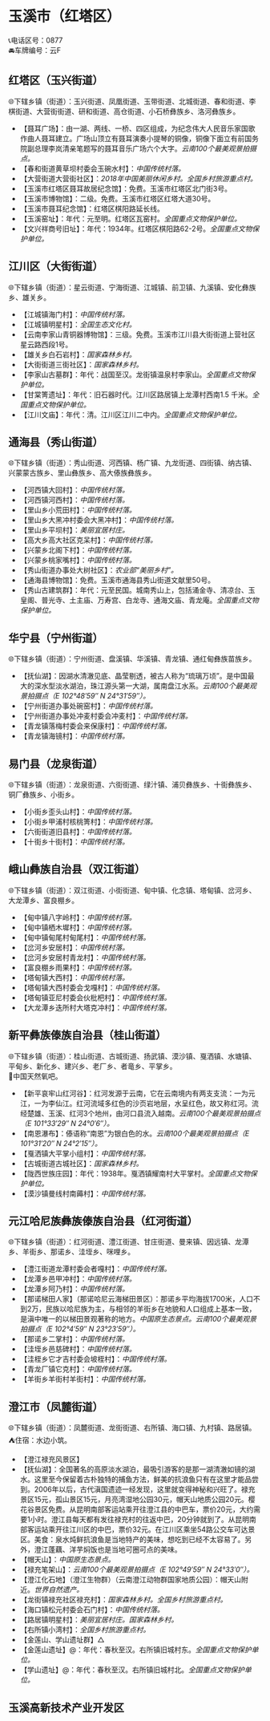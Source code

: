 # 玉溪市（红塔区）  
📞电话区号：0877  
🚘车牌编号：云F  

## 红塔区（玉兴街道）  
🌐下辖乡镇（街道）：玉兴街道、凤凰街道、玉带街道、北城街道、春和街道、李棋街道、大营街街道、研和街道、高仓街道、小石桥彝族乡、洛河彝族乡。    
  
* 【聂耳广场】：由一湖、两线、一桥、四区组成，为纪念伟大人民音乐家国歌作曲人聂耳建立。广场山顶立有聂耳演奏小提琴的铜像，铜像下面立有前国务院副总理李岚清亲笔题写的聂耳音乐广场六个大字。*云南100个最美观景拍摄点。*  
* 【春和街道黄草坝村委会玉碗水村】：*中国传统村落。*  
* 【大营街道大营街社区】：*2018年中国美丽休闲乡村。全国乡村旅游重点村。*  
* 【玉溪市红塔区聂耳故居纪念馆】：免费。玉溪市红塔区北门街3号。   
* 【玉溪市博物馆】：二级。免费。玉溪市红塔区红塔大道30号。   
* 【玉溪市聂耳纪念馆】：红塔区棋阳路延长线。   
* 【玉溪窑址】：年代：元至明。红塔区瓦窑村。*全国重点文物保护单位。*   
* 【文兴祥商号旧址】：年代：1934年。红塔区棋阳路62-2号。*全国重点文物保护单位。*   

## 江川区（大街街道）  
🌐下辖乡镇（街道）：星云街道、宁海街道、江城镇、前卫镇、九溪镇、安化彝族乡、雄关乡。    
  
* 【江城镇海门村】：*中国传统村落。*  
* 【江城镇明星村】：*全国生态文化村。*  
* 【云南李家山青铜器博物馆】：三级。免费。玉溪市江川县大街街道上营社区星云路西段1号。   
* 【雄关乡白石岩村】：*国家森林乡村。*  
* 【大街街道三街社区】：*国家森林乡村。*  
* 【李家山古墓群】：年代：战国至汉。龙街镇温泉村李家山。*全国重点文物保护单位。*   
* 【甘棠箐遗址】：年代：旧石器时代。江川区路居镇上龙潭村西南1.5 千米。*全国重点文物保护单位。*   
* 【江川文庙】：年代：清。江川区江川二中内。*全国重点文物保护单位。*   

## 通海县（秀山街道）  
🌐下辖乡镇（街道）：秀山街道、河西镇、杨广镇、九龙街道、四街镇、纳古镇、兴蒙蒙古族乡、里山彝族乡、高大傣族彝族乡。  
  
* 【河西镇大回村】：*中国传统村落。*  
* 【河西镇河西村】：*中国传统村落。*  
* 【里山乡小荒田村】：*中国传统村落。*  
* 【里山乡大黑冲村委会大黑冲村】：*中国传统村落。*  
* 【里山乡平坝村】：*美丽宜居村庄。*  
* 【高大乡高大社区克呆村】：*中国传统村落。*  
* 【兴蒙乡北阁下村】：*中国传统村落。*  
* 【兴蒙乡桃家嘴村】：*中国传统村落。*  
* 【秀山街道办事处大树社区】：*农业部“美丽乡村”。*  
* 【通海县博物馆】：免费。玉溪市通海县秀山街道文献里50号。   
* 【秀山古建筑群】：年代：元至民国。城南秀山上，包括涌金寺、清凉台、玉皇阁、普光寺、土主庙、万寿宫、白龙寺、通海文庙、青龙庵。*全国重点文物保护单位。*  

## 华宁县（宁州街道）  
🌐下辖乡镇（街道）：宁州街道、盘溪镇、华溪镇、青龙镇、通红甸彝族苗族乡。    
  
* 【抚仙湖】：因湖水清澈见底、晶莹剔透，被古人称为“琉璃万顷”。是中国最大的深水型淡水湖泊，珠江源头第一大湖，属南盘江水系。*云南100个最美观景拍摄点（E 102°48′59″ N 24°31′59″）。*  
* 【宁州街道办事处碗窑村】：*中国传统村落。*  
* 【宁州街道办事处冲麦村委会冲麦村】：*中国传统村落。*  
* 【青龙镇落梅村委会来保康村】：*中国传统村落。*  
* 【青龙镇海镜村】：*中国传统村落。*  

## 易门县（龙泉街道）  
🌐下辖乡镇（街道）：龙泉街道、六街街道、绿汁镇、浦贝彝族乡、十街彝族乡、铜厂彝族乡、小街乡。    
  
* 【小街乡歪头山村】：*中国传统村落。*  
* 【小街乡甲浦村核桃箐村】：*中国传统村落。*  
* 【六街街道旧县村】：*中国传统村落。*  
* 【十街乡十街村】：*中国传统村落。*  

## 峨山彝族自治县（双江街道）  
🌐下辖乡镇（街道）：双江街道、小街街道、甸中镇、化念镇、塔甸镇、岔河乡、大龙潭乡、富良棚乡。    
  
* 【甸中镇八字岭村】：*中国传统村落。*  
* 【甸中镇栖木墀村】：*中国传统村落。*  
* 【甸中镇甸尾村甸尾村】：*中国传统村落。*  
* 【岔河乡安居村】：*中国传统村落。*  
* 【岔河乡安居村青龙村】：*中国传统村落。*  
* 【富良棚乡雨果村】：*中国传统村落。*  
* 【塔甸镇大西村】：*中国传统村落。*  
* 【塔甸镇大西村委会戈嘎村】：*中国传统村落。*  
* 【塔甸镇亚尼村委会伙枇杷村】：*中国传统村落。*  
* 【大龙潭乡迭所村大塔克冲村】：*中国传统村落。*  

## 新平彝族傣族自治县（桂山街道）  
🌐下辖乡镇（街道）：桂山街道、古城街道、扬武镇、漠沙镇、戛洒镇、水塘镇、平甸乡、新化乡、建兴乡、老厂乡、者竜乡、平掌乡。    
🚩中国天然氧吧。   
  
* 【新平哀牢山红河谷】：红河发源于云南，它在云南境内有两支支流：一为元江，一为李仙江。红河流域多红色的沙页岩地层，水呈红色，故又称红河。流经楚雄、玉溪、红河3个地州，由河口县流入越南。*云南100个最美观景拍摄点（E 101°33′29″ N 24°0′6″）。*  
* 【南恩瀑布】：傣语称“南恩”为银白色的水。*云南100个最美观景拍摄点（E 101°31′20″ N 24°2′15″）。*  
* 【戛洒镇大平掌小组村】：*中国传统村落。*  
* 【古城街道古城社区】：*国家森林乡村。*  
* 【陇西世族庄园】：年代：1938年。戛洒镇耀南村大平掌村。*全国重点文物保护单位。*  
* 【漠沙镇曼线村南薅村】：*中国传统村落。*  

## 元江哈尼族彝族傣族自治县（红河街道）  
🌐下辖乡镇（街道）：红河街道、澧江街道、甘庄街道、曼来镇、因远镇、龙潭乡、羊街乡、那诺乡、洼垤乡、咪哩乡。   
  
* 【澧江街道龙潭村委会者嘎村】：*中国传统村落。*  
* 【龙潭乡邑甲冲村】：*中国传统村落。*  
* 【龙潭乡阿乃村】：*中国传统村落。*    
* 【那诺梯田人家】（那诺哈尼云海梯田景区）：那诺乡平均海拔1700米，人口不到2万，民族以哈尼族为主，与相邻的羊街乡在地貌和人口组成上基本一致，是滇中唯一的以梯田景观著称的地方。*中国原生态景点。云南100个最美观景拍摄点（E 102°4′59″ N 23°23′59″）。*  
* 【那诺乡二掌村】：*中国传统村落。*  
* 【洼垤乡邑慈碑村】：*中国传统村落。*  
* 【洼桎乡它才吉村委会坡桎村】：*中国传统村落。*  
* 【青龙厂镇它克村】：*中国传统村落。*  
* 【羊街乡羊街村羊街村】：*中国传统村落。*    
 
## 澄江市（凤麓街道）  
🌐下辖乡镇（街道）：凤麓街道、龙街街道、右所镇、海口镇、九村镇、路居镇。    
⛺住宿：水边小筑。   
  
* 【澄江禄充风景区】  
* 【抚仙湖】：全国著名的高原淡水湖泊，最吸引游客的是那一湖清澈如镜的湖水。这里至今保留着古朴独特的捕鱼方法，鲜美的抗浪鱼只有在这里才能品尝到。2006年以后，古代滇国遗迹一经发现，这里就变得神秘和兴旺了。禄充景区15元，孤山景区15元，月亮湾湿地公园30元，帽天山地质公园20元。樱花谷景区免费。从昆明南部客运站乘开往澄江县的中巴车，票价20元，大约需要1小时。澄江县每天都有发往禄充村的往返中巴，20分钟就到了。从昆明南部客运站乘开往江川区的中巴，票价32元。在江川区乘坐54路公交车可达景区。美食：泉水炖鲜抗浪鱼是当地特产的美味，想吃到已经不太容易了。另外，澄江蓬藕、洋芋焖饭也是当地可圈可点的美味。   
* 【帽天山】：*中国原生态景点。*  
* 【禄充笔架山】：*云南100个最美观景拍摄点（E 102°49′59″ N 24°33′0″）。*  
* 【澄江化石地】（澄江生物群）（云南澄江动物群国家地质公园）：帽天山附近。*世界自然遗产。*  
* 【龙街镇禄充社区禄充村】：*国家森林乡村。全国乡村旅游重点村。*  
* 【海口镇松元村委会石门村】：*中国传统村落。*  
* 【路居镇明星村】：*美丽宜居村庄。国家森林乡村。*  
* 【右所镇小湾村】：*全国乡村旅游重点村。*  
* 【金莲山、学山遗址群】△ 
* 【金莲山遗址】@：年代：春秋至汉。右所镇旧城村东。*全国重点文物保护单位。*  
* 【学山遗址】@：年代：春秋至汉。右所镇旧城村北。*全国重点文物保护单位。*    

## 玉溪高新技术产业开发区  
